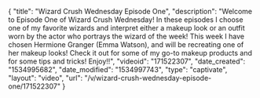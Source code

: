 {
    "title": "Wizard Crush Wednesday Episode One",
    "description": "Welcome to Episode One of Wizard Crush Wednesday! In these episodes I choose one of my favorite wizards and interpret either a makeup look or an outfit worn by the actor who portrays the wizard of the week! This week I have chosen Hermione Granger (Emma Watson), and will be recreating one of her makeup looks! Check it out for some of my go-to makeup products and for some tips and tricks! Enjoy!!",
    "videoid": "171522307",
    "date_created": "1534995682",
    "date_modified": "1534997743",
    "type": "captivate",
    "layout": "video",
    "url": "\/v\/wizard-crush-wednesday-episode-one\/171522307"
}